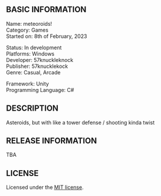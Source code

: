 ## BASIC INFORMATION

Name: meteoroids!  
Category: Games  
Started on: 8th of February, 2023  

Status: In development  
Platforms: Windows  
Developer: 57knuckleknock  
Publisher: 57knucklekock  
Genre: Casual, Arcade

Framework: Unity  
Programming Language: C#

## DESCRIPTION
Asteroids, but with like a tower defense / shooting kinda twist

## RELEASE INFORMATION
TBA

## LICENSE
Licensed under the [MIT license](https://github.com/viethung204/ASTEROID/blob/main/LICENSE.md).
